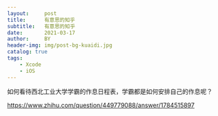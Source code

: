 ```yaml
---
layout:     post
title:      有意思的知乎
subtitle:   有意思的知乎
date:       2021-03-17
author:     BY
header-img: img/post-bg-kuaidi.jpg
catalog: true
tags:
    - Xcode
    - iOS
---
```


如何看待西北工业大学学霸的作息日程表，学霸都是如何安排自己的作息呢？

https://www.zhihu.com/question/449779088/answer/1784515897


